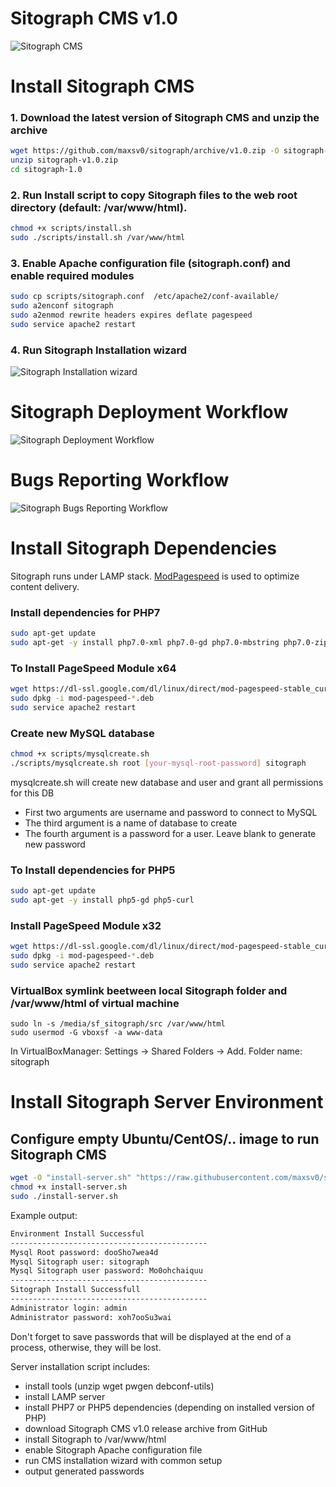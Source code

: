 # Sitograph CMS v1.0
![Sitograph CMS](https://github.com/maxsv0/sitograph/blob/master/docs/screen-demo-sitograph.jpg)

# Install Sitograph CMS

### 1. Download the latest version of Sitograph CMS and unzip the archive
```bash
wget https://github.com/maxsv0/sitograph/archive/v1.0.zip -O sitograph-v1.0.zip
unzip sitograph-v1.0.zip
cd sitograph-1.0
```

### 2. Run Install script to copy Sitograph files to the web root directory (default: /var/www/html).
```bash
chmod +x scripts/install.sh
sudo ./scripts/install.sh /var/www/html
```

### 3. Enable Apache configuration file (sitograph.conf) and enable required modules
```bash
sudo cp scripts/sitograph.conf  /etc/apache2/conf-available/
sudo a2enconf sitograph
sudo a2enmod rewrite headers expires deflate pagespeed
sudo service apache2 restart
```
### 4. Run Sitograph Installation wizard
![Sitograph Installation wizard](https://github.com/maxsv0/sitograph/blob/master/src/content/images/gallery/gallery3_photo1.jpg)

# Sitograph Deployment Workflow
![Sitograph Deployment Workflow](https://raw.githubusercontent.com/maxsv0/sitograph/development/docs/deployment-workflow.jpg)


# Bugs Reporting Workflow
![Sitograph Bugs Reporting Workflow](https://raw.githubusercontent.com/maxsv0/sitograph/development/docs/issues-workflow.jpg)



# Install Sitograph Dependencies

Sitograph runs under LAMP stack. [ModPagespeed](https://developers.google.com/speed/pagespeed/module/)  is used to optimize content delivery.

### Install dependencies for PHP7
```bash
sudo apt-get update
sudo apt-get -y install php7.0-xml php7.0-gd php7.0-mbstring php7.0-zip php-curl
```

### To Install PageSpeed Module x64
```bash
wget https://dl-ssl.google.com/dl/linux/direct/mod-pagespeed-stable_current_amd64.deb
sudo dpkg -i mod-pagespeed-*.deb 
sudo service apache2 restart
```

### Create new MySQL database
```bash
chmod +x scripts/mysqlcreate.sh
./scripts/mysqlcreate.sh root [your-mysql-root-password] sitograph
```
mysqlcreate.sh will create new database and user and grant all permissions for this DB
* First two arguments are username and password to connect to MySQL
* The third argument is a name of database to create
* The fourth argument is a password for a user. Leave blank to generate new password

### To Install dependencies for PHP5
```bash
sudo apt-get update
sudo apt-get -y install php5-gd php5-curl
```

### Install PageSpeed Module x32
```bash
wget https://dl-ssl.google.com/dl/linux/direct/mod-pagespeed-stable_current_i386.deb
sudo dpkg -i mod-pagespeed-*.deb 
sudo service apache2 restart
```

### VirtualBox symlink beetween local Sitograph folder and /var/www/html of virtual machine
```
sudo ln -s /media/sf_sitograph/src /var/www/html
sudo usermod -G vboxsf -a www-data
```
In VirtualBoxManager:
Settings -> Shared Folders -> Add. Folder name: sitograph


# Install Sitograph Server Environment

## Configure empty Ubuntu/CentOS/.. image to run Sitograph CMS
```bash
wget -O "install-server.sh" "https://raw.githubusercontent.com/maxsv0/sitograph/master/scripts/install-server.sh"
chmod +x install-server.sh
sudo ./install-server.sh
```

Example output:
```bash
Environment Install Successful
--------------------------------------------
Mysql Root password: dooSho7wea4d
Mysql Sitograph user: sitograph
Mysql Sitograph user password: Mo0ohchaiquu
--------------------------------------------
Sitograph Install Successfull
--------------------------------------------
Administrator login: admin
Administrator password: xoh7ooSu3wai
```

Don't forget to save passwords that will be displayed at the end of a process, otherwise, they will be lost.

Server installation script includes:
* install tools (unzip wget pwgen debconf-utils)
* install LAMP server
* install PHP7 or PHP5 dependencies (depending on installed version of PHP)
* download Sitograph CMS v1.0 release archive from GitHub
* install Sitograph to /var/www/html
* enable Sitograph Apache configuration file
* run CMS installation wizard with common setup
* output generated passwords